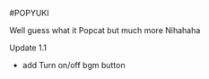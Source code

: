 #POPYUKI

Well guess what it Popcat but much more Nihahaha

Update 1.1
 - add Turn on/off bgm button
   
